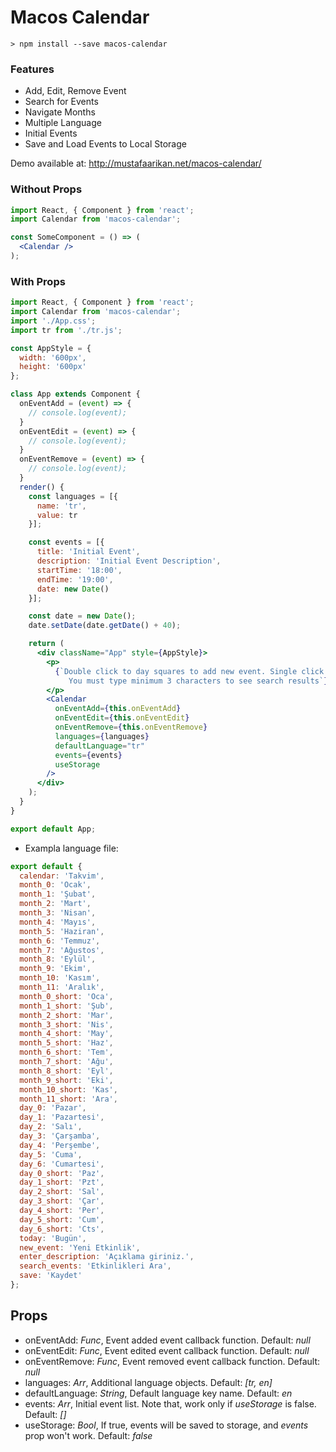 # Macos Calendar

```
> npm install --save macos-calendar
```
### Features
* Add, Edit, Remove Event
* Search for Events
* Navigate Months
* Multiple Language
* Initial Events
* Save and Load Events to Local Storage


Demo available at: http://mustafaarikan.net/macos-calendar/

### Without Props

```jsx
import React, { Component } from 'react';
import Calendar from 'macos-calendar';

const SomeComponent = () => (
  <Calendar />
);
```

### With Props

```jsx
import React, { Component } from 'react';
import Calendar from 'macos-calendar';
import './App.css';
import tr from './tr.js';

const AppStyle = {
  width: '600px',
  height: '600px'
};

class App extends Component {
  onEventAdd = (event) => {
    // console.log(event);
  }
  onEventEdit = (event) => {
    // console.log(event);
  }
  onEventRemove = (event) => {
    // console.log(event);
  }
  render() {
    const languages = [{
      name: 'tr',
      value: tr
    }];

    const events = [{
      title: 'Initial Event',
      description: 'Initial Event Description',
      startTime: '18:00',
      endTime: '19:00',
      date: new Date()
    }];

    const date = new Date();
    date.setDate(date.getDate() + 40);

    return (
      <div className="App" style={AppStyle}>
        <p>
          {`Double click to day squares to add new event. Single click to the existing events to edit.
             You must type minimum 3 characters to see search results`}
        </p>
        <Calendar
          onEventAdd={this.onEventAdd}
          onEventEdit={this.onEventEdit}
          onEventRemove={this.onEventRemove}
          languages={languages}
          defaultLanguage="tr"
          events={events}
          useStorage
        />
      </div>
    );
  }
}

export default App;

```

* Exampla language file:

```js
export default {
  calendar: 'Takvim',
  month_0: 'Ocak',
  month_1: 'Şubat',
  month_2: 'Mart',
  month_3: 'Nisan',
  month_4: 'Mayıs',
  month_5: 'Haziran',
  month_6: 'Temmuz',
  month_7: 'Ağustos',
  month_8: 'Eylül',
  month_9: 'Ekim',
  month_10: 'Kasım',
  month_11: 'Aralık',
  month_0_short: 'Oca',
  month_1_short: 'Şub',
  month_2_short: 'Mar',
  month_3_short: 'Nis',
  month_4_short: 'May',
  month_5_short: 'Haz',
  month_6_short: 'Tem',
  month_7_short: 'Ağu',
  month_8_short: 'Eyl',
  month_9_short: 'Eki',
  month_10_short: 'Kas',
  month_11_short: 'Ara',
  day_0: 'Pazar',
  day_1: 'Pazartesi',
  day_2: 'Salı',
  day_3: 'Çarşamba',
  day_4: 'Perşembe',
  day_5: 'Cuma',
  day_6: 'Cumartesi',
  day_0_short: 'Paz',
  day_1_short: 'Pzt',
  day_2_short: 'Sal',
  day_3_short: 'Çar',
  day_4_short: 'Per',
  day_5_short: 'Cum',
  day_6_short: 'Cts',
  today: 'Bugün',
  new_event: 'Yeni Etkinlik',
  enter_description: 'Açıklama giriniz.',
  search_events: 'Etkinlikleri Ara',
  save: 'Kaydet'
};
```

## Props

* onEventAdd: _Func_, Event added event callback function. Default: *null*
* onEventEdit: _Func_, Event edited event callback function. Default: *null*
* onEventRemove: _Func_, Event removed event callback function. Default: *null*
* languages: _Arr_, Additional language objects. Default: *[tr, en]*
* defaultLanguage: _String_, Default language key name. Default: *en*
* events: _Arr_, Initial event list. Note that, work only if _useStorage_ is false. Default: *[]*
* useStorage: _Bool_, If true, events will be saved to storage, and _events_ prop won't work. Default: *false*
